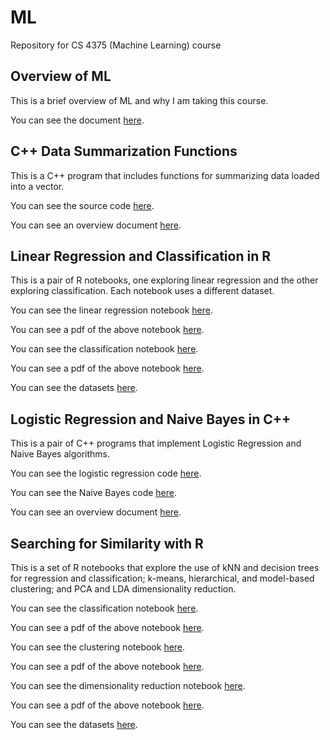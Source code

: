 # ML

Repository for CS 4375 (Machine Learning) course

## Overview of ML

This is a brief overview of ML and why I am taking this course.

You can see the document [here](https://github.com/platformer/ML/blob/main/HW0/Overview_of_ML.pdf).

## C++ Data Summarization Functions

This is a C++ program that includes functions for summarizing data loaded into a vector.

You can see the source code [here](https://github.com/platformer/ML/blob/main/HW1/hw1.cpp).

You can see an overview document [here](https://github.com/platformer/ML/blob/main/HW1/HW1_Overview.pdf).

## Linear Regression and Classification in R

This is a pair of R notebooks, one exploring linear regression and the other exploring classification. Each notebook uses a different dataset.

You can see the linear regression notebook [here](https://github.com/platformer/ML/blob/main/HW2/Regression.Rmd).

You can see a pdf of the above notebook [here](https://github.com/platformer/ML/blob/main/HW2/Regression.pdf).

You can see the classification notebook [here](https://github.com/platformer/ML/blob/main/HW2/Classification.Rmd).

You can see a pdf of the above notebook [here](https://github.com/platformer/ML/blob/main/HW2/Regression.pdf).

You can see the datasets [here](https://github.com/platformer/ML/blob/main/HW2/data).

## Logistic Regression and Naive Bayes in C++

This is a pair of C++ programs that implement Logistic Regression and Naive Bayes algorithms.

You can see the logistic regression code [here](https://github.com/platformer/ML/blob/main/HW3/logreg.cpp).

You can see the Naive Bayes code [here](https://github.com/platformer/ML/blob/main/HW3/naivebayes.cpp).

You can see an overview document [here](https://github.com/platformer/ML/blob/main/HW3/HW3_Overview.pdf).

## Searching for Similarity with R

This is a set of R notebooks that explore the use of kNN and decision trees for regression and classification; k-means, hierarchical, and model-based clustering; and PCA and LDA dimensionality reduction.

You can see the classification notebook [here](https://github.com/platformer/ML/blob/main/HW4/Classification.Rmd).

You can see a pdf of the above notebook [here](https://github.com/platformer/ML/blob/main/HW4/Classification.pdf).

You can see the clustering notebook [here](https://github.com/platformer/ML/blob/main/HW4/Clustering.Rmd).

You can see a pdf of the above notebook [here](https://github.com/platformer/ML/blob/main/HW4/Clustering.pdf).

You can see the dimensionality reduction notebook [here](https://github.com/platformer/ML/blob/main/HW4/Dimensionality_Reduction.Rmd).

You can see a pdf of the above notebook [here](https://github.com/platformer/ML/blob/main/HW4/Dimensionality_Reduction.pdf).

You can see the datasets [here](https://github.com/platformer/ML/blob/main/HW4/data).
